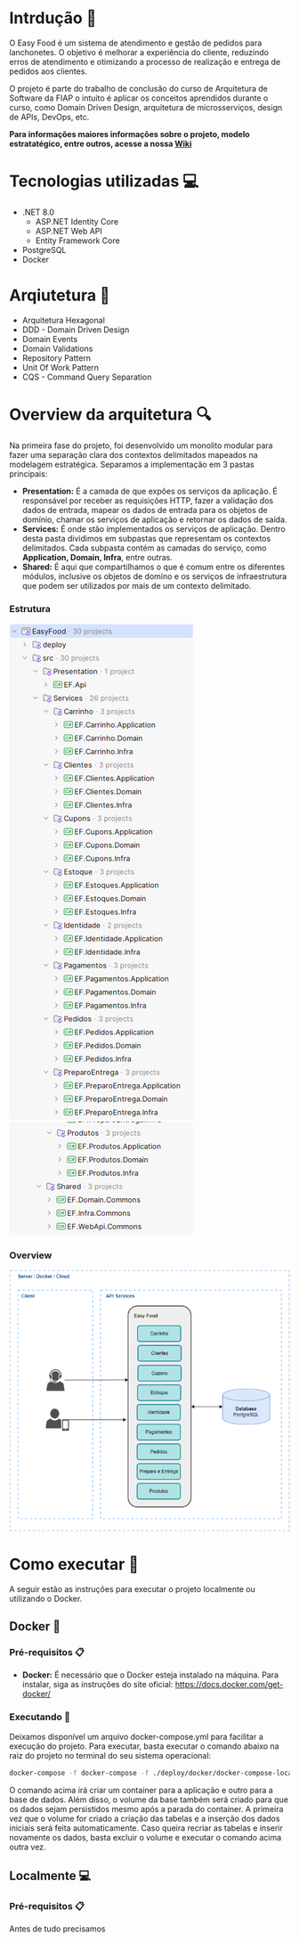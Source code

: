 # Intrdução :hamburger:

O Easy Food é um sistema de atendimento e gestão de pedidos para lanchonetes. O objetivo é melhorar a experiência do cliente, reduzindo erros de atendimento e otimizando a processo de realização e entrega de pedidos aos clientes.

O projeto é parte do trabalho de conclusão do curso de Arquitetura de Software da FIAP o intuito é aplicar os conceitos aprendidos durante o curso, como Domain Driven Design, arquitetura de microsserviços, design de APIs, DevOps, etc.

**Para informações maiores informações sobre o projeto, modelo estratatégico, entre outros, acesse a nossa [Wiki](https://5soat-acme.github.io/easy-food/docs/intro)**

# Tecnologias utilizadas :computer:

- .NET 8.0
  - ASP.NET Identity Core
  - ASP.NET Web API
  - Entity Framework Core
- PostgreSQL
- Docker

# Arqiutetura :triangular_ruler:

- Arquitetura Hexagonal
- DDD - Domain Driven Design
- Domain Events
- Domain Validations
- Repository Pattern
- Unit Of Work Pattern
- CQS - Command Query Separation

# Overview da arquitetura :mag:
Na primeira fase do projeto, foi desenvolvido um monolito modular para fazer uma separação clara dos contextos delimitados mapeados na modelagem estratégica. Separamos a implementação em 3 pastas principais:
- **Presentation:** É a camada de que expões os serviços da aplicação. É responsável por receber as requisições HTTP, fazer a validação dos dados de entrada, mapear os dados de entrada para os objetos de domínio, chamar os serviços de aplicação e retornar os dados de saída.
- **Services:** É onde stão implementados os serviços de aplicação. Dentro desta pasta dividimos em subpastas que representam os contextos delimitados. Cada subpasta contém as camadas do serviço, como **Application, Domain, Infra**, entre outras.
- **Shared:** É aqui que compartilhamos o que é comum entre os diferentes módulos, inclusive os objetos de domíno e os serviços de infraestrutura que podem ser utilizados por mais de um contexto delimitado.

### Estrutura
![img.png](docs/img/img.png) </br>
![img_1.png](docs/img/img_1.png) </br>

### Overview
![img_2.png](docs/img/img_2.png)

# Como executar :rocket:

A seguir estão as instruções para executar o projeto localmente ou utilizando o Docker.

## Docker :whale:
### Pré-requisitos :clipboard:
- **Docker:** É necessário que o Docker esteja instalado na máquina. Para instalar, siga as instruções do site oficial: https://docs.docker.com/get-docker/

### Executando :running:

Deixamos disponível um arquivo docker-compose.yml para facilitar a execução do projeto. Para executar, basta executar o comando abaixo na raiz do projeto no terminal do seu sistema operacional:

```bash
docker-compose -f docker-compose -f ./deploy/docker/docker-compose-local.yml up -d
```

O comando acima irá criar um container para a aplicação e outro para a base de dados. Além disso, o volume da base também será criado para que os dados sejam persistidos mesmo após a parada do container.
A primeira vez que o volume for criado a criação das tabelas e a inserção dos dados iniciais será feita automaticamente. Caso queira recriar as tabelas e inserir novamente os dados, basta excluir o volume e executar o comando acima outra vez.

## Localmente :computer:
### Pré-requisitos :clipboard:
Antes de tudo precisamos 